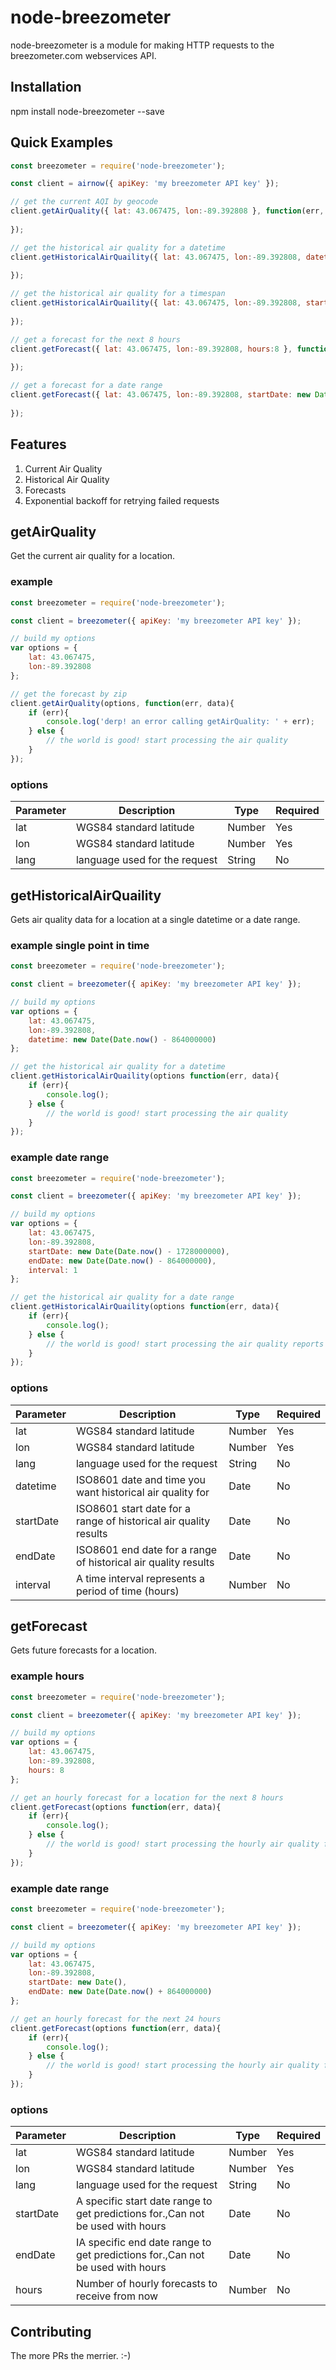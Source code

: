 # node-breezometer

node-breezometer is a module for making HTTP requests to the breezometer.com webservices API.

## Installation

npm install node-breezometer --save

## Quick Examples

```javascript
const breezometer = require('node-breezometer');

const client = airnow({ apiKey: 'my breezometer API key' });

// get the current AQI by geocode
client.getAirQuality({ lat: 43.067475, lon:-89.392808 }, function(err, data){
	
});

// get the historical air quality for a datetime
client.getHistoricalAirQuaility({ lat: 43.067475, lon:-89.392808, datetime: new Date(Date.now() - 864000000) }, function(err, data){
	
});

// get the historical air quality for a timespan
client.getHistoricalAirQuaility({ lat: 43.067475, lon:-89.392808, startDate: new Date(Date.now() - 1728000000), endDate: new Date(Date.now() - 864000000), interval:1 }, function(err, data){
	
});

// get a forecast for the next 8 hours
client.getForecast({ lat: 43.067475, lon:-89.392808, hours:8 }, function(err, data){
	
});

// get a forecast for a date range
client.getForecast({ lat: 43.067475, lon:-89.392808, startDate: new Date(), endDate: new Date(Date.now() + 864000000) }, function(err, data){
	
});
```

## Features

1. Current Air Quality
2. Historical Air Quality
3. Forecasts
3. Exponential backoff for retrying failed requests

## getAirQuality

Get the current air quality for a location.

### example
```javascript
const breezometer = require('node-breezometer');

const client = breezometer({ apiKey: 'my breezometer API key' });

// build my options
var options = {
	lat: 43.067475,
	lon:-89.392808
};

// get the forecast by zip
client.getAirQuality(options, function(err, data){
	if (err){
		console.log('derp! an error calling getAirQuality: ' + err);
	} else {
		// the world is good! start processing the air quality
	}
});
```

### options
| Parameter | Description                   | Type   | Required |
|-----------|-------------------------------|--------|----------|
| lat       | WGS84 standard latitude       | Number | Yes      |
| lon       | WGS84 standard latitude       | Number | Yes      |
| lang      | language used for the request | String | No       |

## getHistoricalAirQuaility

Gets air quality data for a location at a single datetime or a date range.

### example single point in time
```javascript
const breezometer = require('node-breezometer');

const client = breezometer({ apiKey: 'my breezometer API key' });

// build my options
var options = {
	lat: 43.067475,
	lon:-89.392808,
	datetime: new Date(Date.now() - 864000000)
};

// get the historical air quality for a datetime
client.getHistoricalAirQuaility(options function(err, data){
	if (err){
		console.log();
	} else {
		// the world is good! start processing the air quality
	}
});
```

### example date range
```javascript
const breezometer = require('node-breezometer');

const client = breezometer({ apiKey: 'my breezometer API key' });

// build my options
var options = {
	lat: 43.067475,
	lon:-89.392808,
	startDate: new Date(Date.now() - 1728000000),
	endDate: new Date(Date.now() - 864000000),
	interval: 1
};

// get the historical air quality for a date range
client.getHistoricalAirQuaility(options function(err, data){
	if (err){
		console.log();
	} else {
		// the world is good! start processing the air quality reports
	}
});
```

### options
| Parameter | Description                                                      | Type   | Required |
|-----------|------------------------------------------------------------------|--------|----------|
| lat       | WGS84 standard latitude                                          | Number | Yes      |
| lon       | WGS84 standard latitude                                          | Number | Yes      |
| lang      | language used for the request                                    | String | No       |
| datetime  | ISO8601 date and time you want historical air quality for        | Date   | No       |
| startDate | ISO8601 start date for a range of historical air quality results | Date   | No       |
| endDate   | ISO8601 end date for a range of historical air quality results   | Date   | No       |
| interval  | A time interval represents a period of time (hours)              | Number | No       |

## getForecast

Gets future forecasts for a location.

### example hours
```javascript
const breezometer = require('node-breezometer');

const client = breezometer({ apiKey: 'my breezometer API key' });

// build my options
var options = {
	lat: 43.067475,
	lon:-89.392808,
	hours: 8
};

// get an hourly forecast for a location for the next 8 hours
client.getForecast(options function(err, data){
	if (err){
		console.log();
	} else {
		// the world is good! start processing the hourly air quality forecasts
	}
});
```

### example date range
```javascript
const breezometer = require('node-breezometer');

const client = breezometer({ apiKey: 'my breezometer API key' });

// build my options
var options = {
	lat: 43.067475,
	lon:-89.392808,
	startDate: new Date(),
	endDate: new Date(Date.now() + 864000000)
};

// get an hourly forecast for the next 24 hours
client.getForecast(options function(err, data){
	if (err){
		console.log();
	} else {
		// the world is good! start processing the hourly air quality forecasts
	}
});
```

### options
| Parameter | Description                                                                    | Type   | Required |
|-----------|--------------------------------------------------------------------------------|--------|----------|
| lat       | WGS84 standard latitude                                                        | Number | Yes      |
| lon       | WGS84 standard latitude                                                        | Number | Yes      |
| lang      | language used for the request                                                  | String | No       |
| startDate | A specific start date range to get predictions for.,Can not be used with hours | Date   | No       |
| endDate   | IA specific end date range to get predictions for.,Can not be used with hours  | Date   | No       |
| hours     | Number of hourly forecasts to receive from now                                 | Number | No       |

## Contributing

The more PRs the merrier. :-)